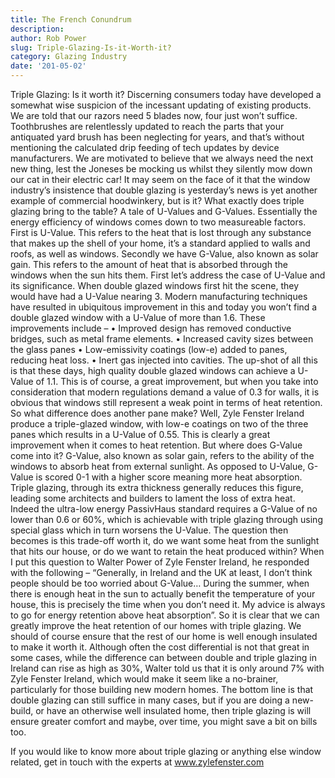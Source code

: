 ```yaml
---
title: The French Conundrum
description: 
author: Rob Power
slug: Triple-Glazing-Is-it-Worth-it?
category: Glazing Industry
date: '201-05-02'
---
```

Triple Glazing: Is it worth it?
Discerning consumers today have developed a somewhat wise suspicion of the incessant updating of existing products. We are told that our razors need 5 blades now, four just won’t suffice. Toothbrushes are relentlessly updated to reach the parts that your antiquated yard brush has been neglecting for years, and that’s without mentioning the calculated drip feeding of tech updates by device manufacturers. We are motivated to believe that we always need the next new thing, lest the Joneses be mocking us whilst they silently mow down our cat in their electric car! It may seem on the face of it that the window industry’s insistence that double glazing is yesterday’s news is yet another example of commercial hoodwinkery, but is it? What exactly does triple glazing bring to the table?
A tale of U-Values and G-Values.
Essentially the energy efficiency of windows comes down to two measureable factors. First is U-Value. This refers to the heat that is lost through any substance that makes up the shell of your home, it’s a standard applied to walls and roofs, as well as windows. Secondly we have G-Value, also known as solar gain. This refers to the amount of heat that is absorbed through the windows when the sun hits them.
First let’s address the case of U-Value and its significance. When double glazed windows first hit the scene, they would have had a U-Value nearing 3. Modern manufacturing techniques have resulted in ubiquitous improvement in this and today you won’t find a double glazed window with a U-Value of more than 1.6. These improvements include – 
•	Improved design has removed conductive bridges, such as metal frame elements.
•	Increased cavity sizes between the glass panes 
•	Low-emissivity coatings (low-e) added to panes, reducing heat loss.
•	Inert gas injected into cavities.
The up-shot of all this is that these days, high quality double glazed windows can achieve a U-Value of 1.1. This is of course, a great improvement, but when you take into consideration that modern regulations demand a value of 0.3 for walls, it is obvious that windows still represent a weak point in terms of heat retention. So what difference does another pane make? Well, Zyle Fenster Ireland produce a triple-glazed window, with low-e coatings on two of the three panes which results in a U-Value of 0.55. This is clearly a great improvement when it comes to heat retention. But where does G-Value come into it?
G-Value, also known as solar gain, refers to the ability of the windows to absorb heat from external sunlight. As opposed to U-Value, G-Value is scored 0-1 with a higher score meaning more heat absorption. Triple glazing, through its extra thickness generally reduces this figure, leading some architects and builders to lament the loss of extra heat. Indeed the ultra-low energy PassivHaus standard requires a G-Value of no lower than 0.6 or 60%, which is achievable with triple glazing through using special glass which in turn worsens the U-Value. The question then becomes is this trade-off worth it, do we want some heat from the sunlight that hits our house, or do we want to retain the heat produced within? When I put this question to Walter Power of Zyle Fenster Ireland, he responded with the following – “Generally, in Ireland and the UK at least, I don’t think people should be too worried about G-Value… During the summer, when there is enough heat in the sun to actually benefit the temperature of your house, this is precisely the time when you don’t need it. My advice is always to go for energy retention above heat absorption”.
So it is clear that we can greatly improve the heat retention of our homes with triple glazing. We should of course ensure that the rest of our home is well enough insulated to make it worth it. Although often the cost differential is not that great in some cases, while the difference can between double and triple glazing in Ireland can rise as high as 30%, Walter told us that it is only around 7% with Zyle Fenster Ireland, which would make it seem like a no-brainer, particularly for those building new modern homes. The bottom line is that double glazing can still suffice in many cases, but if you are doing a new-build, or have an otherwise well insulated home, then triple glazing is will ensure greater comfort and maybe, over time, you might save a bit on bills too. 

If you would like to know more about triple glazing or anything else window related, get in touch with the experts at www.zylefenster.com


